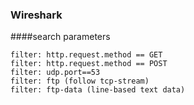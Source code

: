 ### Wireshark

####search parameters
```
filter: http.request.method == GET
filter: http.request.method == POST
filter: udp.port==53
filter: ftp (follow tcp-stream)
filter: ftp-data (line-based text data)
```
